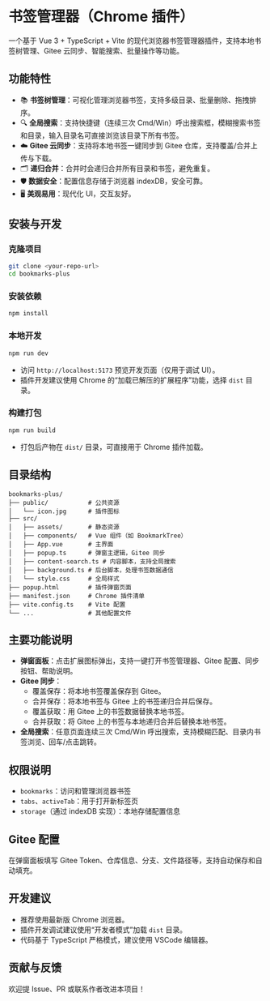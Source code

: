 # 书签管理器（Chrome 插件）

一个基于 Vue 3 + TypeScript + Vite 的现代浏览器书签管理器插件，支持本地书签树管理、Gitee 云同步、智能搜索、批量操作等功能。

## 功能特性

- 📚 **书签树管理**：可视化管理浏览器书签，支持多级目录、批量删除、拖拽排序。
- 🔍 **全局搜索**：支持快捷键（连续三次 Cmd/Win）呼出搜索框，模糊搜索书签和目录，输入目录名可直接浏览该目录下所有书签。
- ☁️ **Gitee 云同步**：支持将本地书签一键同步到 Gitee 仓库，支持覆盖/合并上传与下载。
- 🗂️ **递归合并**：合并时会递归合并所有目录和书签，避免重复。
- 🛡️ **数据安全**：配置信息存储于浏览器 indexDB，安全可靠。
- 🖥️ **美观易用**：现代化 UI，交互友好。

## 安装与开发

### 克隆项目

```bash
git clone <your-repo-url>
cd bookmarks-plus
```

### 安装依赖

```bash
npm install
```

### 本地开发

```bash
npm run dev
```

- 访问 `http://localhost:5173` 预览开发页面（仅用于调试 UI）。
- 插件开发建议使用 Chrome 的“加载已解压的扩展程序”功能，选择 `dist` 目录。

### 构建打包

```bash
npm run build
```

- 打包后产物在 `dist/` 目录，可直接用于 Chrome 插件加载。

## 目录结构

```
bookmarks-plus/
├── public/           # 公共资源
│   └── icon.jpg      # 插件图标
├── src/
│   ├── assets/       # 静态资源
│   ├── components/   # Vue 组件（如 BookmarkTree）
│   ├── App.vue       # 主界面
│   ├── popup.ts      # 弹窗主逻辑，Gitee 同步
│   ├── content-search.ts # 内容脚本，支持全局搜索
│   ├── background.ts # 后台脚本，处理书签数据通信
│   └── style.css     # 全局样式
├── popup.html        # 插件弹窗页面
├── manifest.json     # Chrome 插件清单
├── vite.config.ts    # Vite 配置
└── ...               # 其他配置文件
```

## 主要功能说明

- **弹窗面板**：点击扩展图标弹出，支持一键打开书签管理器、Gitee 配置、同步按钮、帮助说明。
- **Gitee 同步**：
  - 覆盖保存：将本地书签覆盖保存到 Gitee。
  - 合并保存：将本地书签与 Gitee 上的书签递归合并后保存。
  - 覆盖获取：用 Gitee 上的书签数据替换本地书签。
  - 合并获取：将 Gitee 上的书签与本地递归合并后替换本地书签。
- **全局搜索**：任意页面连续三次 Cmd/Win 呼出搜索，支持模糊匹配、目录内书签浏览、回车/点击跳转。

## 权限说明

- `bookmarks`：访问和管理浏览器书签
- `tabs`、`activeTab`：用于打开新标签页
- `storage`（通过 indexDB 实现）：本地存储配置信息

## Gitee 配置

在弹窗面板填写 Gitee Token、仓库信息、分支、文件路径等，支持自动保存和自动填充。

## 开发建议

- 推荐使用最新版 Chrome 浏览器。
- 插件开发调试建议使用“开发者模式”加载 `dist` 目录。
- 代码基于 TypeScript 严格模式，建议使用 VSCode 编辑器。

## 贡献与反馈

欢迎提 Issue、PR 或联系作者改进本项目！

